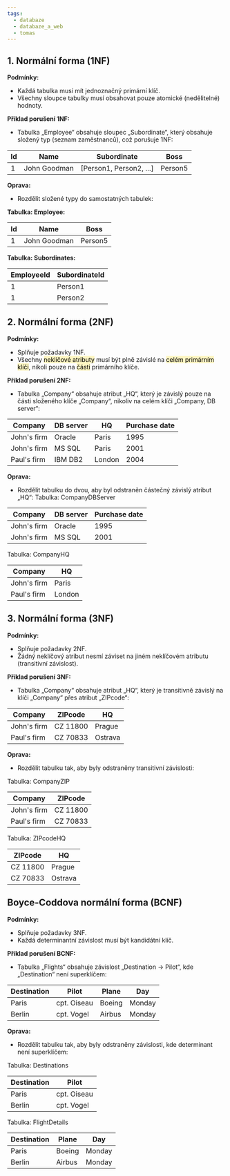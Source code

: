 ```yaml
---
tags:
  - databaze
  - databaze_a_web
  - tomas
---
```

## 1. Normální forma (1NF)
**Podmínky:**
- Každá tabulka musí mít jednoznačný primární klíč.
- Všechny sloupce tabulky musí obsahovat pouze atomické (nedělitelné) hodnoty.

**Příklad porušení 1NF:**
- Tabulka „Employee“ obsahuje sloupec „Subordinate“, který obsahuje složený typ (seznam zaměstnanců), což porušuje 1NF:

| Id  | Name           | Subordinate             | Boss          |
|-----|----------------|-------------------------|---------------|
| 1   | John Goodman   | [Person1, Person2, ...] | Person5       |


**Oprava:**
- Rozdělit složené typy do samostatných tabulek:

**Tabulka: Employee:**

| Id  | Name           | Boss       |
|-----|----------------|------------|
| 1   | John Goodman   | Person5    |

**Tabulka: Subordinates:**

| EmployeeId | SubordinateId |
|------------|---------------|
| 1          | Person1       |
| 1          | Person2       |


## 2. Normální forma (2NF)
**Podmínky:**
- Splňuje požadavky 1NF.
- Všechny <mark style="background: #FFF3A3A6;">neklíčové atributy</mark> musí být plně závislé na <mark style="background: #FFF3A3A6;">celém primárním klíči</mark>, nikoli pouze na <mark style="background: #FFF3A3A6;">části</mark> primárního klíče.

**Příklad porušení 2NF:**
- Tabulka „Company“ obsahuje atribut „HQ“, který je závislý pouze na části složeného klíče „Company“, nikoliv na celém klíči „Company, DB server“:

| Company    | DB server | HQ       | Purchase date |
|------------|-----------|----------|---------------|
| John's firm| Oracle    | Paris    | 1995          |
| John's firm| MS SQL    | Paris    | 2001          |
| Paul's firm| IBM DB2   | London   | 2004          |

**Oprava:**
- Rozdělit tabulku do dvou, aby byl odstraněn částečný závislý atribut „HQ“:
Tabulka: CompanyDBServer

| Company    | DB server | Purchase date |
|------------|-----------|---------------|
| John's firm| Oracle    | 1995          |
| John's firm| MS SQL    | 2001          |

Tabulka: CompanyHQ

| Company    | HQ       |
|------------|----------|
| John's firm| Paris    |
| Paul's firm| London   |

## 3. Normální forma (3NF)
**Podmínky:**
- Splňuje požadavky 2NF.
- Žádný neklíčový atribut nesmí záviset na jiném neklíčovém atributu (transitivní závislost).

**Příklad porušení 3NF:**
- Tabulka „Company“ obsahuje atribut „HQ“, který je transitivně závislý na klíči „Company“ přes atribut „ZIPcode“:

| Company     | ZIPcode  | HQ      |
| ----------- | -------- | ------- |
| John's firm | CZ 11800 | Prague  |
| Paul's firm | CZ 70833 | Ostrava |

**Oprava:**
- Rozdělit tabulku tak, aby byly odstraněny transitivní závislosti:

Tabulka: CompanyZIP

| Company    | ZIPcode  |
|------------|----------|
| John's firm| CZ 11800 |
| Paul's firm| CZ 70833 |

Tabulka: ZIPcodeHQ

| ZIPcode   | HQ      |
|-----------|---------|
| CZ 11800  | Prague  |
| CZ 70833  | Ostrava |

## Boyce-Coddova normální forma (BCNF)
**Podmínky:**
- Splňuje požadavky 3NF.
- Každá determinantní závislost musí být kandidátní klíč.

**Příklad porušení BCNF:**
- Tabulka „Flights“ obsahuje závislost „Destination → Pilot“, kde „Destination“ není superklíčem:

| Destination | Pilot       | Plane  | Day    |
| ----------- | ----------- | ------ | ------ |
| Paris       | cpt. Oiseau | Boeing | Monday |
| Berlin      | cpt. Vogel  | Airbus | Monday |

**Oprava:**
- Rozdělit tabulku tak, aby byly odstraněny závislosti, kde determinant není superklíčem:

Tabulka: Destinations

| Destination | Pilot       |
|-------------|-------------|
| Paris       | cpt. Oiseau |
| Berlin      | cpt. Vogel  |

Tabulka: FlightDetails

| Destination | Plane  | Day     |
|-------------|--------|---------|
| Paris       | Boeing | Monday  |
| Berlin      | Airbus | Monday  |
